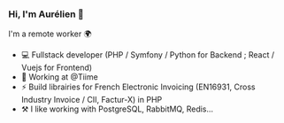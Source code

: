### Hi, I'm Aurélien 👋

I'm a remote worker 🌍

- 💻 Fullstack developer (PHP / Symfony / Python for Backend ; React / Vuejs for Frontend)
- 💼 Working at @Tiime
- ⚡ Build librairies for French Electronic Invoicing (EN16931, Cross Industry Invoice / CII, Factur-X) in PHP
- ⚒️ I like working with PostgreSQL, RabbitMQ, Redis...
